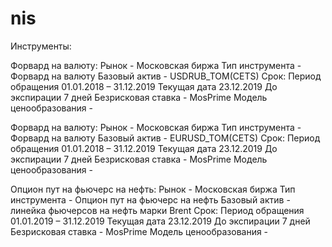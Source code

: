 # nis
Инструменты:
  
  Форвард на валюту:
      Рынок - Московская биржа
      Тип инструмента - Форвард на валюту
      Базовый актив - USDRUB_TOM(CETS)
      Срок:
        Период обращения 01.01.2018 – 31.12.2019
        Текущая дата 23.12.2019
        До экспирации 7 дней
      Безрисковая ставка - MosPrime
      Модель ценообразования - 
  
  Форвард на валюту:
      Рынок - Московская биржа
      Тип инструмента - Форвард на валюту
      Базовый актив - EURUSD_TOM(CETS)
      Срок:
        Период обращения 01.01.2018 – 31.12.2019
        Текущая дата 23.12.2019
        До экспирации 7 дней
      Безрисковая ставка - MosPrime
      Модель ценообразования -
   
   Опцион пут на фьючерс на нефть:
      Рынок - Московская биржа
      Тип инструмента - Опцион пут на фьючерс на нефть
      Базовый актив - линейка фьючерсов на нефть марки Brent
      Срок:
        Период обращения 01.01.2019 – 31.12.2019
        Текущая дата 23.12.2019
        До экспирации 7 дней
      Безрисковая ставка - MosPrime
      Модель ценообразования - 
